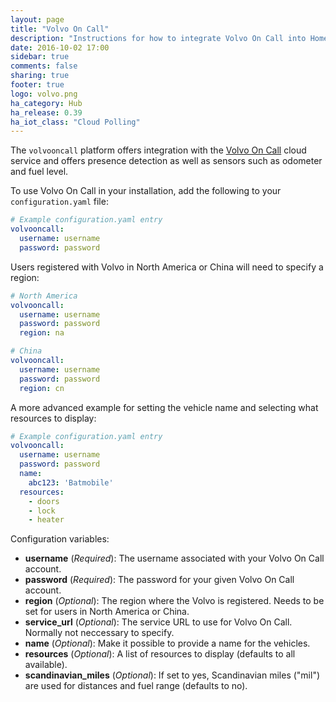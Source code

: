 ```yaml
---
layout: page
title: "Volvo On Call"
description: "Instructions for how to integrate Volvo On Call into Home Assistant."
date: 2016-10-02 17:00
sidebar: true
comments: false
sharing: true
footer: true
logo: volvo.png
ha_category: Hub
ha_release: 0.39
ha_iot_class: "Cloud Polling"
---
```



The `volvooncall` platform offers integration with the [Volvo On Call](http://www.volvocars.com/intl/own/connectivity/volvo-on-call) cloud service and offers presence detection as well as sensors such as odometer and fuel level.

To use Volvo On Call in your installation, add the following to your `configuration.yaml` file:

```yaml
# Example configuration.yaml entry
volvooncall:
  username: username
  password: password
```

Users registered with Volvo in North America or China will need to specify a region:

```yaml
# North America 
volvooncall:
  username: username
  password: password
  region: na
```
```yaml
# China
volvooncall:
  username: username
  password: password
  region: cn
```

A more advanced example for setting the vehicle name and selecting what resources to display:

```yaml
# Example configuration.yaml entry
volvooncall:
  username: username
  password: password
  name:
    abc123: 'Batmobile'
  resources:
    - doors
    - lock
    - heater
```

Configuration variables:

- **username** (*Required*): The username associated with your Volvo On Call account.
- **password** (*Required*): The password for your given Volvo On Call account.
- **region** (*Optional*): The region where the Volvo is registered. Needs to be set for users in North America or China.
- **service_url** (*Optional*): The service URL to use for Volvo On Call. Normally not neccessary to specify.
- **name** (*Optional*): Make it possible to provide a name for the vehicles.
- **resources** (*Optional*): A list of resources to display (defaults to all available).
- **scandinavian_miles** (*Optional*): If set to yes, Scandinavian miles ("mil") are used for distances and fuel range (defaults to no).

